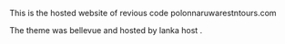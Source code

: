 
This is the hosted website of revious code polonnaruwarestntours.com

The theme was bellevue and hosted by lanka host .
